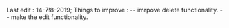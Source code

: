 Last edit : 14-7!8-2019;
Things to improve :
-- imrpove delete functionality.
-- make the edit functionality.